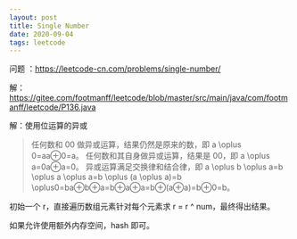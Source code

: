 ```yaml
---
layout: post
title: Single Number
date: 2020-09-04
tags: leetcode
---
```


问题 ：https://leetcode-cn.com/problems/single-number/

解：https://gitee.com/footmanff/leetcode/blob/master/src/main/java/com/footmanff/leetcode/P136.java

<!-- more -->

解：使用位运算的异或

> 任何数和 00 做异或运算，结果仍然是原来的数，即 a \oplus 0=aa⊕0=a。
> 任何数和其自身做异或运算，结果是 00，即 a \oplus a=0a⊕a=0。
> 异或运算满足交换律和结合律，即 a \oplus b \oplus a=b \oplus a \oplus a=b \oplus (a \oplus a)=b \oplus0=ba⊕b⊕a=b⊕a⊕a=b⊕(a⊕a)=b⊕0=b。

初始一个 r，直接遍历数组元素针对每个元素求 r = r ^ num，最终得出结果。

如果允许使用额外内存空间，hash 即可。